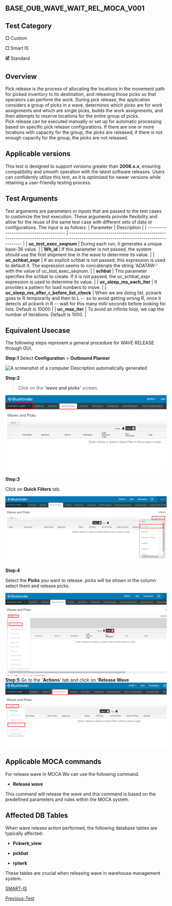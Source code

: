## **BASE_OUB_WAVE_WAIT_REL_MOCA_V001**
## **Test Category**
**☐** Custom

**☐** Smart IS

**🗹** Standard

## **Overview**

Pick release is the process of allocating the locations in the movement path for picked inventory to its destination, and releasing those picks so that operators can perform the work. During pick release, the application considers a group of picks in a wave, determines which picks are for work assignments and which are single picks, builds the work assignments, and then attempts to reserve locations for the entire group of picks.  Pick release can be executed manually or set up for automatic processing based on specific pick release configurations. If there are one or more locations with capacity for the group, the picks are released; if there is not enough capacity for the group, the picks are not released.  

## **Applicable versions**

This test is designed to support versions greater than **2008.x.x**,
ensuring compatibility and smooth operation with the latest software
releases. Users can confidently utilize this test, as it is optimized
for newer versions while retaining a user-friendly testing process.

## **Test Arguments**

Test arguments are parameters or inputs that are passed to the test
cases to customize the test execution. These arguments provide
flexibility and allow for the reuse of the same test case with different
sets of data or configurations. The input is as follows:
| Parameter                              | Description                                                                                                                           |
| -------------------------------------- | ------------------------------------------------------------------------------------------------------------------------------------- |
| **uc_test_exec_seqnum**                | During each run, it generates a unique base-36 value.                                                                                 |
| **Wh_id**                              | If this parameter is not passed, the system should use the first shipment line in the wave to determine its value.                  |
| **uc_schbat_expr**                     | If an explicit schbat is not passed, this expression is used to default it. The expression seems to concatenate the string 'ADATAW-' with the value of uc_test_exec_seqnum. |
| **schbat**                             | This parameter specifies the schbat to create. If it is not passed, the uc_schbat_expr expression is used to determine its value.   |
| **uc_sleep_ms_each_iter**              | It provides a pattern for load numbers to move.                                                                                      |
| **uc_sleep_ms_after_r_before_list_check** | When we are doing list, pckwrk goes to R temporarily and then to L -- so to avoid getting wrong R, once it detects all pckwrk in R -- wait for this many milli-seconds before looking for lists. Default is 10000 |
| **uc_max_iter**                        | To avoid an infinite loop, we cap the number of iterations. Default is 1000.                                                        |


## **Equivalent Usecase**
The following steps represent a general procedure for WAVE RELEASE
through GUI.

**Step:1**
Select **Configuration** \> **Outbound Planner**

![A screenshot of a computer Description automatically
generated](media_folder/media/image1.png)

**Step:2**

> Click on the **\'wave and picks\'** screen.

![](media_folder/media/image2.png)

**Step:3**

Click on **Quick Filters** tab.

![](media_folder/media/image3.png)



**Step:4**

 Select the **Picks** you want to release. picks will be shown in the column select them and release picks.

![](media_folder/media/image4.png)
**Step:5**
Go to the \'**Actions**\' tab and click on '**Release Wave**
![](media_folder/media/image5.png)

## **Applicable MOCA commands**
For release wave in MOCA We can use the following command.

-  **Release wave**

This command will release the wave and this command is based on the
predefined parameters and rules within the MOCA system.

## **Affected DB Tables**

When wave release action performed, the following database tables are
typically affected:

-   **Pckwrk_view**

-   **pckbat**

-   **rplwrk**

These tables are crucial when releasing wave in warehouse management
 system.

[SMART-IS](https://www.smart-is.pk) 

[Previous-Test](/DOCS/BASE_OUB_WAVE_PLAN_MOCA_V001/readme.md)
